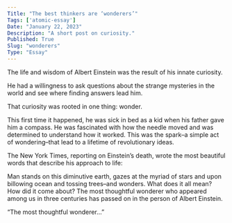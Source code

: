 ```yaml
---
Title: "The best thinkers are ‘wonderers’"
Tags: ['atomic-essay']
Date: "January 22, 2023"
Description: "A short post on curiosity."
Published: True
Slug: "wonderers"
Type: "Essay"
---
```


The life and wisdom of Albert Einstein was the result of his innate curiosity.

He had a willingness to ask questions about the strange mysteries in the world and see where finding answers lead him.

That curiosity was rooted in one thing: wonder.

This first time it happened, he was sick in bed as a kid when his father gave him a compass. He was fascinated with how the needle moved and was determined to understand how it worked. This was the spark–a simple act of wondering–that lead to a lifetime of revolutionary ideas.

The New York Times, reporting on Einstein’s death, wrote the most beautiful words that describe his approach to life:

Man stands on this diminutive earth, gazes at the myriad of stars and upon billowing ocean and tossing trees–and wonders. What does it all mean? How did it come about? The most thoughtful wonderer who appeared among us in three centuries has passed on in the person of Albert Einstein.

“The most thoughtful wonderer...”